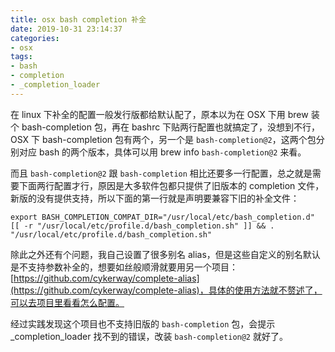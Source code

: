 ```yaml
---
title: osx bash completion 补全
date: 2019-10-31 23:14:37
categories:
- osx
tags:
- bash
- completion
- _completion_loader
---
```


在 linux 下补全的配置一般发行版都给默认配了，原本以为在 OSX 下用 brew 装个 bash-completion 包，再在 bashrc 下贴两行配置也就搞定了，没想到不行，OSX 下 bash-completion 包有两个，另一个是 `bash-completion@2`，这两个包分别对应 bash 的两个版本，具体可以用 brew info `bash-completion@2` 来看。

而且 `bash-completion@2` 跟 `bash-completion` 相比还要多一行配置，总之就是需要下面两行配置才行，原因是大多软件包都只提供了旧版本的 completion 文件，新版的没有提供支持，所以下面的第一行就是声明要兼容下旧的补全文件：
```
export BASH_COMPLETION_COMPAT_DIR="/usr/local/etc/bash_completion.d"
[[ -r "/usr/local/etc/profile.d/bash_completion.sh" ]] && . "/usr/local/etc/profile.d/bash_completion.sh"
```

除此之外还有个问题，我自己设置了很多别名 alias，但是这些自定义的别名默认是不支持参数补全的，想要如丝般顺滑就要用另一个项目：[https://github.com/cykerway/complete-alias](https://github.com/cykerway/complete-alias)，具体的使用方法就不赘述了，可以去项目里看看怎么配置。

经过实践发现这个项目也不支持旧版的 `bash-completion` 包，会提示 _completion_loader 找不到的错误，改装 `bash-completion@2` 就好了。
